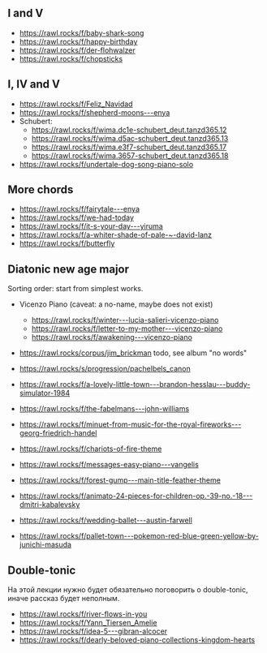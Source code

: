 
## I and V

- https://rawl.rocks/f/baby-shark-song
- https://rawl.rocks/f/happy-birthday
- https://rawl.rocks/f/der-flohwalzer
- https://rawl.rocks/f/chopsticks


## I, IV and V

- https://rawl.rocks/f/Feliz_Navidad
- https://rawl.rocks/f/shepherd-moons---enya
- Schubert:
  - https://rawl.rocks/f/wima.dc1e-schubert_deut.tanzd365.12
  - https://rawl.rocks/f/wima.d5ac-schubert_deut.tanzd365.13
  - https://rawl.rocks/f/wima.e3f7-schubert_deut.tanzd365.17
  - https://rawl.rocks/f/wima.3657-schubert_deut.tanzd365.18
- https://rawl.rocks/f/undertale-dog-song-piano-solo

## More chords

- https://rawl.rocks/f/fairytale---enya
- https://rawl.rocks/f/we-had-today
- https://rawl.rocks/f/it-s-your-day---yiruma
- https://rawl.rocks/f/a-whiter-shade-of-pale-~-david-lanz
- https://rawl.rocks/f/butterfly

## Diatonic new age major

Sorting order: start from simplest works.

- Vicenzo Piano (caveat: a no-name, maybe does not exist)
  - https://rawl.rocks/f/winter---lucia-salieri-vicenzo-piano
  - https://rawl.rocks/f/letter-to-my-mother---vicenzo-piano
  - https://rawl.rocks/f/awakening---vicenzo-piano
- https://rawl.rocks/corpus/jim_brickman todo, see album "no words"




- https://rawl.rocks/s/progression/pachelbels_canon

- https://rawl.rocks/f/a-lovely-little-town---brandon-hesslau---buddy-simulator-1984
- https://rawl.rocks/f/the-fabelmans---john-williams
- https://rawl.rocks/f/minuet-from-music-for-the-royal-fireworks---georg-friedrich-handel
- https://rawl.rocks/f/chariots-of-fire-theme
- https://rawl.rocks/f/messages-easy-piano---vangelis

- https://rawl.rocks/f/forest-gump---main-title-feather-theme


- https://rawl.rocks/f/animato-24-pieces-for-children-op.-39-no.-18---dmitri-kabalevsky
- https://rawl.rocks/f/wedding-ballet---austin-farwell
- https://rawl.rocks/f/pallet-town---pokemon-red-blue-green-yellow-by-junichi-masuda


## Double-tonic

На этой лекции нужно будет обязательно поговорить о double-tonic, иначе рассказ будет неполным.
- https://rawl.rocks/f/river-flows-in-you
- https://rawl.rocks/f/Yann_Tiersen_Amelie
- https://rawl.rocks/f/idea-5---gibran-alcocer
- https://rawl.rocks/f/dearly-beloved-piano-collections-kingdom-hearts
